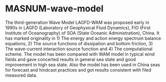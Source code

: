 # MASNUM-wave-model
The third-generation Wave Model LAGFD-WAM was proposed early in 1990s in LAGFD (Laboratory of Geophysical Fluid Dynamics), FIO (First Institute of Oceanography) of SOA (State Oceanic Administration), China. It has marked originality in 1) The energy and action energy spectrum balance equations, 2) The source functions of dissipation and bottom friction, 3) The wave-current interaction source function and 4) The computational scheme. The model has been compared with WAM model in typical wind fields and gave concerted results in general sea state and good improvement in high sea state. Also the model has been used in China seas for forecast and hindcast practices and got results consistent with filed measured data.
